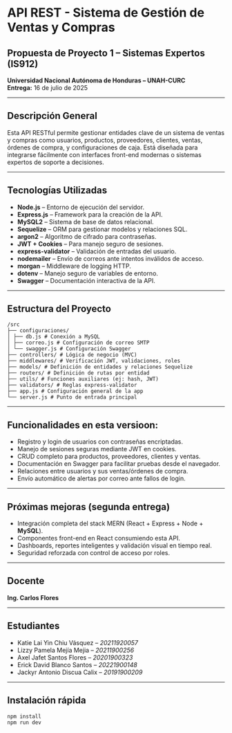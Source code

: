 # API REST - Sistema de Gestión de Ventas y Compras

##  Propuesta de Proyecto 1 – Sistemas Expertos (IS912)

**Universidad Nacional Autónoma de Honduras – UNAH-CURC**  
**Entrega:** 16 de julio de 2025

---

##  Descripción General

Esta API RESTful permite gestionar entidades clave de un sistema de ventas y compras como usuarios, productos, proveedores, clientes, ventas, órdenes de compra, y configuraciones de caja. Está diseñada para integrarse fácilmente con interfaces front-end modernas o sistemas expertos de soporte a decisiones.

---

##  Tecnologías Utilizadas

- **Node.js** – Entorno de ejecución del servidor.
- **Express.js** – Framework para la creación de la API.
- **MySQL2** – Sistema de base de datos relacional.
- **Sequelize** – ORM para gestionar modelos y relaciones SQL.
- **argon2** – Algoritmo de cifrado para contraseñas.
- **JWT + Cookies** – Para manejo seguro de sesiones.
- **express-validator** – Validación de entradas del usuario.
- **nodemailer** – Envío de correos ante intentos inválidos de acceso.
- **morgan** – Middleware de logging HTTP.
- **dotenv** – Manejo seguro de variables de entorno.
- **Swagger** – Documentación interactiva de la API.

---

##  Estructura del Proyecto

    /src
    ├── configuraciones/
    │ ├── db.js # Conexión a MySQL
    │ ├── correo.js # Configuración de correo SMTP
    │ └── swagger.js # Configuración Swagger
    ├── controllers/ # Lógica de negocio (MVC)
    ├── middlewares/ # Verificación JWT, validaciones, roles
    ├── models/ # Definición de entidades y relaciones Sequelize
    ├── routers/ # Definición de rutas por entidad
    ├── utils/ # Funciones auxiliares (ej: hash, JWT)
    ├── validators/ # Reglas express-validator
    ├── app.js # Configuración general de la app
    └── server.js # Punto de entrada principal


---

## Funcionalidades en esta versioon: 

- Registro y login de usuarios con contraseñas encriptadas.
- Manejo de sesiones seguras mediante JWT en cookies.
- CRUD completo para productos, proveedores, clientes y ventas.
- Documentación en Swagger para facilitar pruebas desde el navegador.
- Relaciones entre usuarios y sus ventas/órdenes de compra.
- Envío automático de alertas por correo ante fallos de login.

---

##  Próximas mejoras (segunda entrega)

- Integración completa del stack MERN (React + Express + Node + **MySQL**).
- Componentes front-end en React consumiendo esta API.
- Dashboards, reportes inteligentes y validación visual en tiempo real.
- Seguridad reforzada con control de acceso por roles.

---

##  Docente

**Ing. Carlos Flores**

---

## Estudiantes

- Katie Lai Yin Chiu Vásquez – *20211920057*
- Lizzy Pamela Mejía Mejia – *20211900256*
- Axel Jafet Santos Flores – *20201900323*
- Erick David Blanco Santos – *20221900148*
- Jackyr Antonio Discua Calix – *20191900209*

---

## Instalación rápida

```bash
npm install
npm run dev
